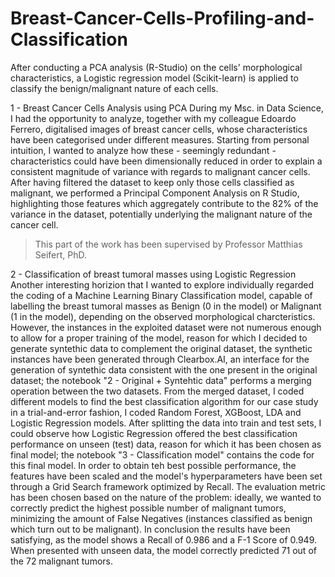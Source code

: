 # Breast-Cancer-Cells-Profiling-and-Classification

After conducting a PCA analysis (R-Studio) on the cells' morphological characteristics, a Logistic regression model (Scikit-learn) is applied to classify the benign/malignant nature of each cells.

1 - Breast Cancer Cells Analysis using PCA
During my Msc. in Data Science, I had the opportunity to analyze, together with my colleague Edoardo Ferrero, digitalised images of breast cancer cells, whose characteristics have been categorised under different measures. Starting from personal intuition, I wanted to analyze how these - seemingly redundant - characteristics could have been dimensionally reduced in order to explain a consistent magnitude of variance with regards to malignant cancer cells. After having filtered the dataset to keep only those cells classified as malignant, we performed a Principal Component Analysis on R Studio, highlighting those features which aggregately contribute to the 82% of the variance in the dataset, potentially underlying the malignant nature of the cancer cell.

> This part of the work has been supervised by Professor Matthias Seifert, PhD.

2 - Classification of breast tumoral masses using Logistic Regression
Another interesting horizion that I wanted to explore individually regarded the coding of a Machine Learning Binary Classification model, capable of labelling the breast tumoral masses as Benign (0 in the model) or Malignant (1 in the model), depending on the observed morphological charcteristics.
However, the instances in the exploited dataset were not numerous enough to allow for a proper training of the model, reason for which I decided to generate syntethic data to complement the original dataset, the synthetic instances have been generated through Clearbox.AI, an interface for the generation of syntethic data consistent with the one present in the original dataset; the notebook "2 - Original + Syntehtic data" performs a merging operation between the two datasets.
From the merged dataset, I coded different models to find the best classification algorithm for our case study in a trial-and-error fashion, I coded  Random Forest, XGBoost, LDA and Logistic Regression models. After splitting the data into train and test sets, I could observe how Logistic Regression offered the best classification performance on unseen (test) data, reason for which it has been chosen as final model; the notebook "3 - Classification model" contains the code for this final model.
In order to obtain teh best possible performance, the features have been scaled and the model's hyperparameters have been set through a Grid Search framework optimized by Recall. The evaluation metric has been chosen based on the nature of the problem: ideally, we wanted to correctly predict the highest possible number of malignant tumors, minimizing the amount of False Negatives (instances classified as benign which turn out to be malignant). 
In conclusion the results have been satisfying, as the model shows a Recall of 0.986 and a F-1 Score of 0.949. When presented with unseen data, the model correctly predicted 71 out of the 72 malignant tumors.
